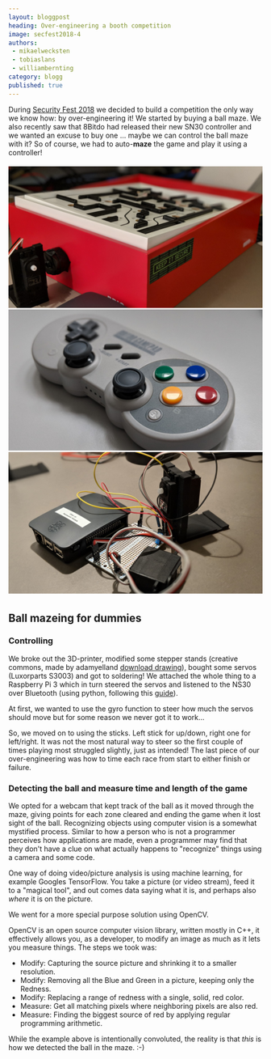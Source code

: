 ```yaml
---
layout: bloggpost
heading: Over-engineering a booth competition
image: secfest2018-4
authors:
 - mikaelwecksten
 - tobiaslans
 - williambernting
category: blogg
published: true
---
```

During [Security Fest 2018](https://securityfest.com/) we decided to build a competition the only way we know how: by over-engineering it!
We started by buying a ball maze. We also recently saw that 8Bitdo had released their new SN30 controller and we wanted an excuse to buy one ... maybe we can control the ball maze with it? So of course, we had to auto-**maze** the game and play it using a controller!

###### ![](/images/blogg/ballmaze1.jpg)![](/images/blogg/ballmaze2.jpg)![](/images/blogg/ballmaze3.jpg)

## Ball mazeing for dummies

### Controlling

We broke out the 3D-printer, modified some stepper stands (creative commons, made by adamyelland [download drawing](https://www.thingiverse.com/thing:1938710)), bought some servos (Luxorparts S3003) and got to soldering!
We attached the whole thing to a Raspberry Pi 3 which in turn steered the servos and listened to the NS30 over Bluetooth (using python, following this [guide](https://core-electronics.com.au/tutorials/using-usb-and-bluetooth-controllers-with-python.html)).

At first, we wanted to use the gyro function to steer how much the servos should move but for some reason we never got it to work...

So, we moved on to using the sticks. Left stick for up/down, right one for left/right. It was not the most natural way to steer so the first couple of times playing most struggled slightly, just as intended!
The last piece of our over-engineering was how to time each race from start to either finish or failure.

### Detecting the ball and measure time and length of the game

We opted for a webcam that kept track of the ball as it moved through the maze, giving points for each zone cleared and ending the game when it lost sight of the ball.
Recognizing objects using computer vision is a somewhat mystified process. Similar to how a person who is not a programmer perceives how applications are made, even a programmer may find that they don't have a clue on what actually happens to "recognize" things using a camera and some code.

One way of doing video/picture analysis is using machine learning, for example Googles TensorFlow. You take a picture (or video stream), feed it to a "magical tool", and out comes data saying what it is, and perhaps also _where_ it is on the picture.

We went for a more special purpose solution using OpenCV.

OpenCV is an open source computer vision library, written mostly in C++, it effectively allows you, as a developer, to modify an image as much as it lets you measure things. The steps we took was:

* Modify: Capturing the source picture and shrinking it to a smaller resolution.
* Modify: Removing all the Blue and Green in a picture, keeping only the Redness.
* Modify: Replacing a range of redness with a single, solid, red color.
* Measure: Get all matching pixels where neighboring pixels are also red.
* Measure: Finding the biggest source of red by applying regular programming arithmetic.

While the example above is intentionally convoluted, the reality is that _this_ is how we detected the ball in the maze. :-)
